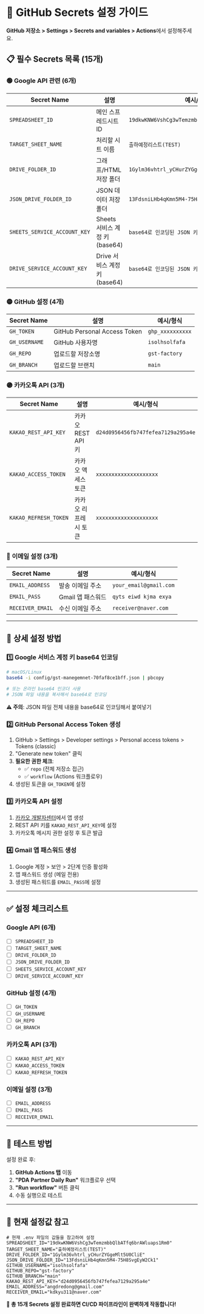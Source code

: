 # 🔑 GitHub Secrets 설정 가이드

**GitHub 저장소 > Settings > Secrets and variables > Actions**에서 설정해주세요.

## 📋 필수 Secrets 목록 (15개)

### 🟢 **Google API 관련 (6개)**

| Secret Name | 설명 | 예시/형식 |
|-------------|------|-----------|
| `SPREADSHEET_ID` | 메인 스프레드시트 ID | `19dkwKNW6VshCg3wTemzmbbQlbATfq6brAWluaps1Rm0` |
| `TARGET_SHEET_NAME` | 처리할 시트 이름 | `출하예정리스트(TEST)` |
| `DRIVE_FOLDER_ID` | 그래프/HTML 저장 폴더 | `1Gylm36vhtrl_yCHurZYGgeMlt5U0CliE` |
| `JSON_DRIVE_FOLDER_ID` | JSON 데이터 저장 폴더 | `13FdsniLHb4qKmn5M4-75H8SvgEyW2Ck1` |
| `SHEETS_SERVICE_ACCOUNT_KEY` | Sheets 서비스 계정 키 (base64) | `base64로 인코딩된 JSON 키` |
| `DRIVE_SERVICE_ACCOUNT_KEY` | Drive 서비스 계정 키 (base64) | `base64로 인코딩된 JSON 키` |

### 🟡 **GitHub 설정 (4개)**

| Secret Name | 설명 | 예시/형식 |
|-------------|------|-----------|
| `GH_TOKEN` | GitHub Personal Access Token | `ghp_xxxxxxxxxx` |
| `GH_USERNAME` | GitHub 사용자명 | `isolhsolfafa` |
| `GH_REPO` | 업로드할 저장소명 | `gst-factory` |
| `GH_BRANCH` | 업로드할 브랜치 | `main` |

### 🟣 **카카오톡 API (3개)**

| Secret Name | 설명 | 예시/형식 |
|-------------|------|-----------|
| `KAKAO_REST_API_KEY` | 카카오 REST API 키 | `d24d0956456fb747fefea7129a295a4e` |
| `KAKAO_ACCESS_TOKEN` | 카카오 액세스 토큰 | `xxxxxxxxxxxxxxxxxxxx` |
| `KAKAO_REFRESH_TOKEN` | 카카오 리프레시 토큰 | `xxxxxxxxxxxxxxxxxxxx` |

### 🔵 **이메일 설정 (3개)**

| Secret Name | 설명 | 예시/형식 |
|-------------|------|-----------|
| `EMAIL_ADDRESS` | 발송 이메일 주소 | `your_email@gmail.com` |
| `EMAIL_PASS` | Gmail 앱 패스워드 | `qyts eiwd kjma exya` |
| `RECEIVER_EMAIL` | 수신 이메일 주소 | `receiver@naver.com` |

---

## 🔧 상세 설정 방법

### 1️⃣ **Google 서비스 계정 키 base64 인코딩**

```bash
# macOS/Linux
base64 -i config/gst-manegemnet-70faf8ce1bff.json | pbcopy

# 또는 온라인 base64 인코더 사용
# JSON 파일 내용을 복사해서 base64로 인코딩
```

**⚠️ 주의**: JSON 파일 전체 내용을 base64로 인코딩해서 붙여넣기

### 2️⃣ **GitHub Personal Access Token 생성**

1. GitHub > Settings > Developer settings > Personal access tokens > Tokens (classic)
2. "Generate new token" 클릭
3. **필요한 권한 체크**:
   - ✅ `repo` (전체 저장소 접근)
   - ✅ `workflow` (Actions 워크플로우)
4. 생성된 토큰을 `GH_TOKEN`에 설정

### 3️⃣ **카카오톡 API 설정**

1. [카카오 개발자센터](https://developers.kakao.com/)에서 앱 생성
2. REST API 키를 `KAKAO_REST_API_KEY`에 설정
3. 카카오톡 메시지 권한 설정 후 토큰 발급

### 4️⃣ **Gmail 앱 패스워드 생성**

1. Google 계정 > 보안 > 2단계 인증 활성화
2. 앱 패스워드 생성 (메일 전용)
3. 생성된 패스워드를 `EMAIL_PASS`에 설정

---

## ✅ 설정 체크리스트

### Google API (6개)
- [ ] `SPREADSHEET_ID`
- [ ] `TARGET_SHEET_NAME`
- [ ] `DRIVE_FOLDER_ID`
- [ ] `JSON_DRIVE_FOLDER_ID`
- [ ] `SHEETS_SERVICE_ACCOUNT_KEY`
- [ ] `DRIVE_SERVICE_ACCOUNT_KEY`

### GitHub 설정 (4개)
- [ ] `GH_TOKEN`
- [ ] `GH_USERNAME`
- [ ] `GH_REPO`
- [ ] `GH_BRANCH`

### 카카오톡 API (3개)
- [ ] `KAKAO_REST_API_KEY`
- [ ] `KAKAO_ACCESS_TOKEN`
- [ ] `KAKAO_REFRESH_TOKEN`

### 이메일 설정 (3개)
- [ ] `EMAIL_ADDRESS`
- [ ] `EMAIL_PASS`
- [ ] `RECEIVER_EMAIL`

---

## 🧪 테스트 방법

설정 완료 후:

1. **GitHub Actions 탭** 이동
2. **"PDA Partner Daily Run"** 워크플로우 선택
3. **"Run workflow"** 버튼 클릭
4. 수동 실행으로 테스트

---

## 🔗 현재 설정값 참고

```env
# 현재 .env 파일의 값들을 참고하여 설정
SPREADSHEET_ID="19dkwKNW6VshCg3wTemzmbbQlbATfq6brAWluaps1Rm0"
TARGET_SHEET_NAME="출하예정리스트(TEST)"
DRIVE_FOLDER_ID="1Gylm36vhtrl_yCHurZYGgeMlt5U0CliE"
JSON_DRIVE_FOLDER_ID="13FdsniLHb4qKmn5M4-75H8SvgEyW2Ck1"
GITHUB_USERNAME="isolhsolfafa"
GITHUB_REPO="gst-factory"
GITHUB_BRANCH="main"
KAKAO_REST_API_KEY="d24d0956456fb747fefea7129a295a4e"
EMAIL_ADDRESS="angdredong@gmail.com"
RECEIVER_EMAIL="kdkyu311@naver.com"
```

**📝 총 15개 Secrets 설정 완료하면 CI/CD 파이프라인이 완벽하게 작동합니다!** 